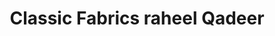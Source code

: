 ---
title: "Classic Fabrics raheel Qadeer"
url: /karachi/classic-fabrics-raheel-qadeer/
shop: clothes
---